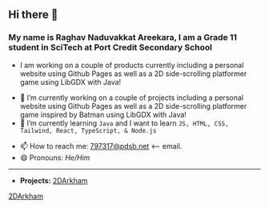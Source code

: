 ## Hi there 👋
### My name is Raghav Naduvakkat Areekara, I am a Grade 11 student in SciTech at Port Credit Secondary School

- I am working on a couple of products currently including a personal website using Github Pages as well as a 2D side-scrolling platformer game using LibGDX with Java!


<!--
**raghavn1/raghavn1** is a ✨ _special_ ✨ repository because its `README.md` (this file) appears on your GitHub profile.
-->

- 🔭 I’m currently working on a couple of projects including a personal website using Github Pages as well as a 2D side-scrolling platformer game inspired by Batman using LibGDX with Java!
- 🌱 I’m currently learning `Java` and I want to learn `JS, HTML, CSS, Tailwind, React, TypeScript, & Node.js`
<!-- - 👯 I’m looking to collaborate on ... -->
<!-- - 🤔 I’m looking for help with ... -->
<!-- - 💬 Ask me about ... -->
- 📫 How to reach me: <797317@pdsb.net> <-- email.
- 😄 Pronouns: *He/Him*
<!-- - ⚡ Fun fact: ... -->
 ---

- **Projects:** <a href="https://github.com/raghavn1/2DArkham#2darkham" target="_blank">2DArkham</a>

[2DArkham](https://github.com/raghavn1/2DArkham#2darkham)
